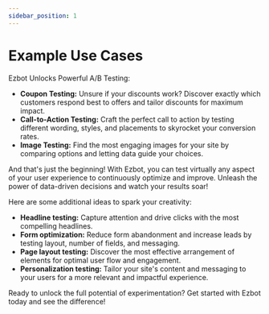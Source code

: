 ```yaml
---
sidebar_position: 1
---
```


# Example Use Cases

Ezbot Unlocks Powerful A/B Testing:

- **Coupon Testing:** Unsure if your discounts work? Discover exactly which customers respond best to offers and tailor discounts for maximum impact.
- **Call-to-Action Testing:** Craft the perfect call to action by testing different wording, styles, and placements to skyrocket your conversion rates.
- **Image Testing:** Find the most engaging images for your site by comparing options and letting data guide your choices.

And that's just the beginning! With Ezbot, you can test virtually any aspect of your user experience to continuously optimize and improve. Unleash the power of data-driven decisions and watch your results soar!

Here are some additional ideas to spark your creativity:

- **Headline testing:** Capture attention and drive clicks with the most compelling headlines.
- **Form optimization:** Reduce form abandonment and increase leads by testing layout, number of fields, and messaging.
- **Page layout testing:** Discover the most effective arrangement of elements for optimal user flow and engagement.
- **Personalization testing:** Tailor your site's content and messaging to your users for a more relevant and impactful experience.

Ready to unlock the full potential of experimentation? Get started with Ezbot today and see the difference!
